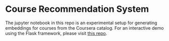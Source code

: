 # Course Recommendation System
The jupyter notebook in this repo is an experimental setup for generating embeddings for courses from the Coursera catalog. For an interactive demo using the Flask framework, please visit [this repo](https://github.com/ali-izhar/course-recommender).